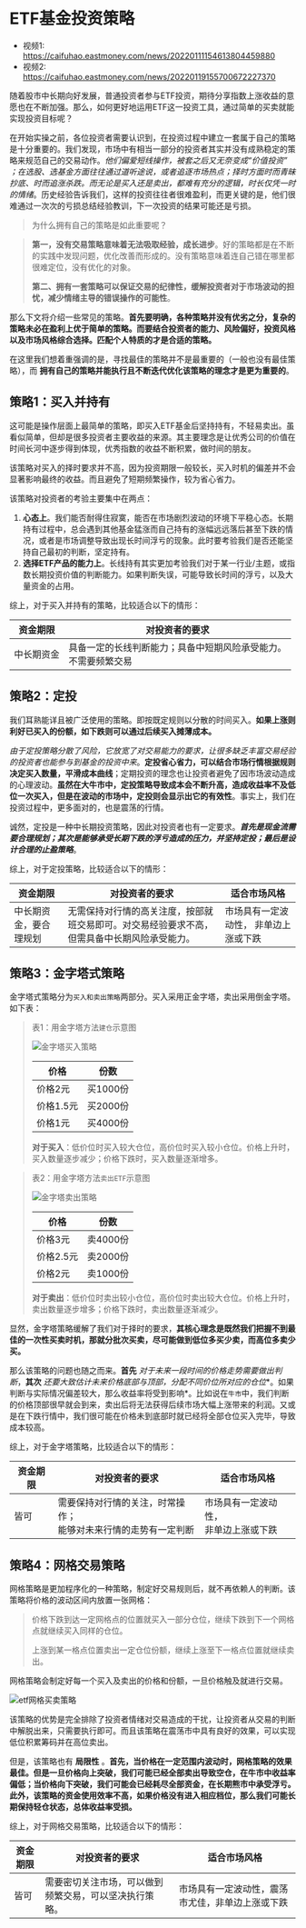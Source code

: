 
# ETF基金投资策略

- 视频1: <https://caifuhao.eastmoney.com/news/20220111154613804459880>
- 视频2: <https://caifuhao.eastmoney.com/news/20220119155700672227370>

随着股市中长期向好发展，普通投资者参与ETF投资，期待分享指数上涨收益的意愿也在不断加强。那么，如何更好地运用ETF这一投资工具，通过简单的买卖就能实现投资目标呢？

在开始实操之前，各位投资者需要认识到，在投资过程中建立一套属于自己的策略是十分重要的。我们发现，市场中有相当一部分的投资者其实并没有成熟稳定的策略来规范自己的交易动作。*他们偏爱短线操作，被套之后又无奈变成“价值投资” ；在选股、选基金方面往往通过道听途说，或者追逐市场热点；择时方面时而青昧抄底、时而追涨杀跌。而无论是买入还是卖出，都难有充分的逻辑，时长仅凭一时的情绪*。历史经验告诉我们，这样的投资往往者很难盈利，而更关键的是，他们很难通过一次次的亏损总结经验教训，下一次投资的结果可能还是亏损。

> 为什么拥有自己的策略是如此重要呢？

> **第一，没有交易策略意味着无法吸取经验，成长进步**。好的策略都是在不断的实践中发现问题，优化改善而形成的。没有策略意味着连自己错在哪里都很难定位，没有优化的对象。
>
> **第二、拥有一套策略可以保证交易的纪律性，缓解投资者对于市场波动的担忧，减少情绪主导的错误操作的可能性**。

那么下文将介绍一些常见的策略。**首先要明确，各种策略并没有优劣之分，复杂的策略未必在盈利上优于简单的策略。而要结合投资者的能力、风险偏好，投资风格以及市场风格综合选择。匹配个人特质的才是合适的策略。**

在这里我们想着重强调的是，寻找最佳的策略并不是最重要的（一般也没有最佳策略），而 **拥有自己的策略并能执行且不断迭代优化该策略的理念才是更为重要的**。

## 策略1：买入并持有

这可能是操作层面上最简单的策略，即买入ETF基金后坚持持有，不轻易卖出。虽看似简单，但却是很多投资者主要收益的来源。其主要理念是让优秀公司的价值在时间长河中逐步得到体现，优秀指数的收益不断积累，做时间的朋友。

该策略对买入的择时要求并不高，因为投资期限一般较长，买入时机的偏差并不会显著影响最终的收益。而且避免了短期频繁操作，较为省心省力。

该策略对投资者的考验主要集中在两点：

1. **心态上**。我们能否耐得住寂寞，能否在市场剧烈波动的环境下平稳心态。长期持有过程中，总会遇到其他基金猛涨而自己持有的涨幅远远落后甚至下跌的情况，或者是市场调整导致出现长时间浮亏的现象。此时要考验我们是否还能坚持自己最初的判断，坚定持有。
2. **选择ETF产品的能力上**。长线持有其实更加考验我们对于某一行业/主题，或指数长期投资价值的判断能力。如果判断失误，可能导致长时间的浮亏，以及大量资金的占用。

综上，对于买入并持有的策略，比较适合以下的情形：

| **资金期限** | **对投资者的要求**                                                   |
| ------------ | -------------------------------------------------------------------- |
| 中长期资金   | 具备一定的长线判断能力；具备中短期风险承受能力。<br/> 不需要频繁交易 |

## 策略2：定投

我们耳熟能详且被广泛使用的策略。即按既定规则以分散的时间买入。**如果上涨则利好已买入的份额，如下跌则可以通过后续买入摊薄成本。**

*由于定投策略分散了风险，它放宽了对交易能力的要求，让很多缺乏丰富交易经验的投资者也能参与到基金的投资中来*。**定投省心省力，可以结合市场行情根据规则决定买入数量，平滑成本曲线**；定期投资的理念也让投资者避免了因市场波动造成的心理波动。**虽然在大牛市中，定投策略导致成本会不断升高，造成收益率不及低位一次买入，但是在波动的市场中，定投则会显示出它的有效性**。事实上，我们在投资过程中，更多面对的，也是震荡的行情。

诚然，定投是一种中长期投资策略，因此对投资者也有一定要求。***首先是现金流需要合理规划；其次是能够承受长期下跌的浮亏造成的压力，并坚持定投；最后是设计合理的止盈策略***。

综上，对于定投策略，比较适合以下的情形：

| **资金期限**           | 对投资者的要求                                                                               | 适合市场风格                          |
| ---------------------- | -------------------------------------------------------------------------------------------- | ------------------------------------- |
| 中长期资金，要合理规划 | 无需保持对行情的高关注度，按部就班交易即可。对交易经验要求不高，但需具备中长期风险承受能力。 | 市场具有一定波动性， 非单边上涨或下跌 |

## 策略3：金字塔式策略

金字塔式策略分为`买入和卖出策略`两部分。买入采用正金字塔，卖出采用倒金字塔。如下表：

> 表1：用金字塔方法`建仓`示意图
>
> ![金字塔买入策略](./imgs/etf金字塔买入策略.png "金字塔买入策略")
>
> | **价格**   |  **份数** |
> | --------- | -------- |
> | 价格2元   | 买1000份   |
> | 价格1.5元 | 买2000份   |
> | 价格1元   | 买4000份   |
>
> **对于买入**：低价位时买入较大仓位，高价位时买入较小仓位。价格上升时，买入数量逐步减少；价格下跌时，买入数量逐渐增多。

> 表2：用金字塔方法`卖出ETF`示意图
>
> ![金字塔卖出策略](./imgs/etf金字塔卖出策略.png "金字塔卖出策略")
>
> | **价格**   |  **份数**   |
> | ---------- | ----------- |
> | 价格3元    | 卖4000份     |
> | 价格2.5元  | 卖2000份     |
> | 价格2元    | 卖1000份     |
>
> **对于卖出**：低价位时卖出较小仓位，高价位时卖出较大仓位。价格上升时，卖出数量逐步增多；价格下跌时，卖出数量逐渐减少。

显然，金字塔策略缓解了我们对于择时的要求，**其核心理念是既然我们把握不到最佳的一次性买卖时机，那就分批次买卖，尽可能做到低位多买少卖，而高位多卖少买。**

那么该策略的问题也随之而来。**首先** *对于未来一段时间的价格走势需要做出判断*，**其次** *还要大致估计未来价格底部与顶部，分配不同价位所对应的仓位**。如果判断与实际情况偏差较大，那么收益率将受到影响*。比如说在`牛市`中，我们判断的价格顶部很早就会到来，卖出后将无法获得后续市场大幅上涨带来的利润。又或是在下跌行情中，我们很可能在价格未到底部时就已经将全部仓位买入完毕，导致成本较高。

综上，对于金字塔策略，比较适合以下的情形：

| 资金期限 | 对投资者的要求                                                       | 适合市场风格                               |
| -------- | -------------------------------------------------------------------- | ------------------------------------------ |
| 皆可     | 需要保持对行情的关注，时常操作；<br/> 能够对未来行情的走势有一定判断 | 市场具有一定波动性，<br/> 非单边上涨或下跌 |

## 策略4：网格交易策略

网格策略是更加程序化的一种策略，制定好交易规则后，就不再依赖人的判断。该策略将价格的波动区间内放置一张网格：

> 价格下跌到达一定网格点的位置就买入一部分仓位，继续下跌到下一个网格点就继续买入同样的仓位。
>
> 上涨到某一格点位置卖出一定仓位份额，继续上涨至下一格点位置就继续卖出。

网格策略会制定好每一个买入及卖出的价格和份额，一旦价格触及就进行交易。

![etf网格买卖策略](./imgs/etf网格买卖策略.png "etf网格买卖策略")

该策略的优势是完全排除了投资者情绪对交易造成的干扰，让投资者从交易的判断中解脱出来，只需要执行即可。而且该策略在震荡市中具有良好的效果，可以实现低位积累筹码并在高位卖出。

但是，该策略也有 **局限性** 。**首先，当价格在一定范围内波动时，网格策略的效果最佳。但是一旦价格向上突破，我们可能已经全部卖出导致空仓，在牛市中收益率偏低；当价格向下突破，我们可能会已经耗尽全部资金，在长期熊市中承受浮亏。此外，该策略的资金使用效率不高，如果价格没有进入相应档位，那么我们可能长期保持轻仓状态，总体收益率受损。**

综上，对于网格交易策略，比较适合以下的情形：

| 资金期限 | 对投资者的要求                                         | 适合市场风格                                     |
| -------- | ------------------------------------------------------ | ------------------------------------------------ |
| 皆可     | 需要密切关注市场，可以做到频繁交易，可以坚决执行策略。 | 市场具有一定波动性，震荡市尤佳，非单边上涨或下跌 |
